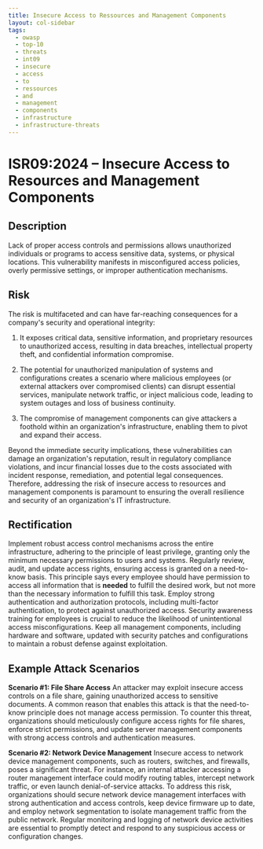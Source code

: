 ```yaml
---
title: Insecure Access to Ressources and Management Components
layout: col-sidebar
tags:
  - owasp
  - top-10
  - threats
  - int09
  - insecure
  - access
  - to
  - ressources
  - and
  - management
  - components
  - infrastructure
  - infrastructure-threats
---
```


# ISR09:2024 – Insecure Access to Resources and Management Components

## Description

Lack of proper access controls and permissions allows unauthorized individuals or programs to access sensitive data, systems, or physical locations. This vulnerability manifests in misconfigured access policies, overly permissive settings, or improper authentication mechanisms.

## Risk

The risk is multifaceted and can have far-reaching consequences for a company's security and operational integrity:

1. It exposes critical data, sensitive information, and proprietary resources to unauthorized access, resulting in data breaches, intellectual property theft, and confidential information compromise.

2. The potential for unauthorized manipulation of systems and configurations creates a scenario where malicious employees (or external attackers over compromised clients) can disrupt essential services, manipulate network traffic, or inject malicious code, leading to system outages and loss of business continuity.

3. The compromise of management components can give attackers a foothold within an organization's infrastructure, enabling them to pivot and expand their access.

Beyond the immediate security implications, these vulnerabilities can damage an organization's reputation, result in regulatory compliance violations, and incur financial losses due to the costs associated with incident response, remediation, and potential legal consequences. Therefore, addressing the risk of insecure access to resources and management components is paramount to ensuring the overall resilience and security of an organization's IT infrastructure.

## Rectification

Implement robust access control mechanisms across the entire infrastructure, adhering to the principle of least privilege, granting only the minimum necessary permissions to users and systems. Regularly review, audit, and update access rights, ensuring access is granted on a need-to-know basis. This principle says every employee should have permission to access all information that is **needed** to fulfill the desired work, but not more than the necessary information to fulfill this task. Employ strong authentication and authorization protocols, including multi-factor authentication, to protect against unauthorized access. Security awareness training for employees is crucial to reduce the likelihood of unintentional access misconfigurations. Keep all management components, including hardware and software, updated with security patches and configurations to maintain a robust defense against exploitation.

## Example Attack Scenarios

**Scenario #1: File Share Access**
An attacker may exploit insecure access controls on a file share, gaining unauthorized access to sensitive documents. A common reason that enables this attack is that the need-to-know principle does not manage access permission. To counter this threat, organizations should meticulously configure access rights for file shares, enforce strict permissions, and update server management components with strong access controls and authentication measures.

**Scenario #2: Network Device Management**
Insecure access to network device management components, such as routers, switches, and firewalls, poses a significant threat. For instance, an internal attacker accessing a router management interface could modify routing tables, intercept network traffic, or even launch denial-of-service attacks. To address this risk, organizations should secure network device management interfaces with strong authentication and access controls, keep device firmware up to date, and employ network segmentation to isolate management traffic from the public network. Regular monitoring and logging of network device activities are essential to promptly detect and respond to any suspicious access or configuration changes.
